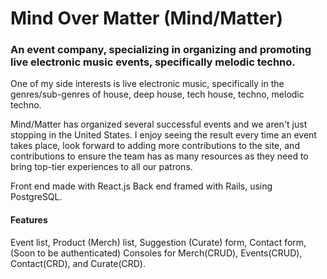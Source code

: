 # Mind Over Matter (Mind/Matter)

### An event company, specializing in organizing and promoting live electronic music events, specifically melodic techno. 

One of my side interests is live electronic music, specifically in the genres/sub-genres of house, deep house, tech house, techno, melodic techno. 

Mind/Matter has organized several successful events and we aren't just stopping in the United States. I enjoy seeing the result every time an event takes place, look forward to adding more contributions to the site, and contributions to ensure the team has as many resources as they need to bring top-tier experiences to all our patrons. 

Front end made with React.js
Back end framed with Rails, using PostgreSQL.

#### Features

Event list, Product (Merch) list, Suggestion (Curate) form, Contact form, (Soon to be authenticated) Consoles for Merch(CRUD), Events(CRUD), Contact(CRD), and Curate(CRD). 